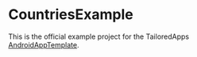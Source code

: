 # CountriesExample

This is the official example project for the TailoredApps [AndroidAppTemplate](https://github.com/tailoredmedia/AndroidAppTemplate).
